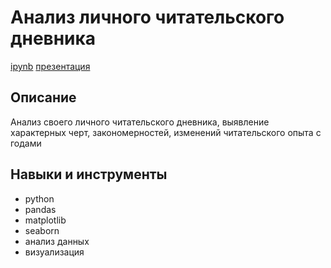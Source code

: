 # Анализ личного читательского дневника
[ipynb](https://github.com/Malakhova-Natalya/Personal_project/blob/main/reading_diary_project/reading_diary_project.ipynb "ipynb") [презентация](https://github.com/Malakhova-Natalya/Personal_project/blob/main/reading_diary_project/Презентация%20reading_diary_project.pdf "презентация")

## Описание	
Анализ своего личного читательского дневника, выявление характерных черт, закономерностей, изменений читательского опыта с годами

## Навыки и инструменты
- python 
- pandas 
- matplotlib
- seaborn
- анализ данных
- визуализация
